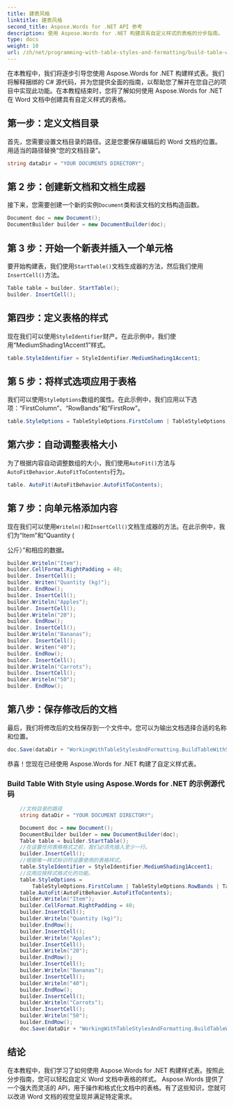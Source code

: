 ```yaml
---
title: 建表风格
linktitle: 建表风格
second_title: Aspose.Words for .NET API 参考
description: 使用 Aspose.Words for .NET 构建具有自定义样式的表格的分步指南。
type: docs
weight: 10
url: /zh/net/programming-with-table-styles-and-formatting/build-table-with-style/
---
```


在本教程中，我们将逐步引导您使用 Aspose.Words for .NET 构建样式表。我们将解释捆绑的 C# 源代码，并为您提供全面的指南，以帮助您了解并在您自己的项目中实现此功能。在本教程结束时，您将了解如何使用 Aspose.Words for .NET 在 Word 文档中创建具有自定义样式的表格。

## 第一步：定义文档目录
首先，您需要设置文档目录的路径。这是您要保存编辑后的 Word 文档的位置。用适当的路径替换“您的文档目录”。

```csharp
string dataDir = "YOUR DOCUMENTS DIRECTORY";
```

## 第 2 步：创建新文档和文档生成器
接下来，您需要创建一个新的实例`Document`类和该文档的文档构造函数。

```csharp
Document doc = new Document();
DocumentBuilder builder = new DocumentBuilder(doc);
```

## 第 3 步：开始一个新表并插入一个单元格
要开始构建表，我们使用`StartTable()`文档生成器的方法，然后我们使用`InsertCell()`方法。

```csharp
Table table = builder. StartTable();
builder. InsertCell();
```

## 第四步：定义表格的样式
现在我们可以使用`StyleIdentifier`财产。在此示例中，我们使用“MediumShading1Accent1”样式。

```csharp
table.StyleIdentifier = StyleIdentifier.MediumShading1Accent1;
```

## 第 5 步：将样式选项应用于表格
我们可以使用`StyleOptions`数组的属性。在此示例中，我们应用以下选项：“FirstColumn”、“RowBands”和“FirstRow”。

```csharp
table.StyleOptions = TableStyleOptions.FirstColumn | TableStyleOptions.RowBands | TableStyleOptions.FirstRow;
```

## 第六步：自动调整表格大小
为了根据内容自动调整数组的大小，我们使用`AutoFit()`方法与`AutoFitBehavior.AutoFitToContents`行为。

```csharp
table. AutoFit(AutoFitBehavior.AutoFitToContents);
```

## 第 7 步：向单元格添加内容
现在我们可以使用`Writeln()`和`InsertCell()`文档生成器的方法。在此示例中，我们为“Item”和“Quantity (

公斤）”和相应的数据。

```csharp
builder.Writeln("Item");
builder.CellFormat.RightPadding = 40;
builder. InsertCell();
builder. Writen("Quantity (kg)");
builder. EndRow();
builder. InsertCell();
builder.Writeln("Apples");
builder. InsertCell();
builder.Writeln("20");
builder. EndRow();
builder. InsertCell();
builder.Writeln("Bananas");
builder. InsertCell();
builder. Writen("40");
builder. EndRow();
builder. InsertCell();
builder.Writeln("Carrots");
builder. InsertCell();
builder.Writeln("50");
builder. EndRow();
```

## 第八步：保存修改后的文档
最后，我们将修改后的文档保存到一个文件中。您可以为输出文档选择合适的名称和位置。

```csharp
doc.Save(dataDir + "WorkingWithTableStylesAndFormatting.BuildTableWithStyle.docx");
```

恭喜！您现在已经使用 Aspose.Words for .NET 构建了自定义样式表。

### Build Table With Style using Aspose.Words for .NET 的示例源代码 

```csharp
	//文档目录的路径
	string dataDir = "YOUR DOCUMENT DIRECTORY";

	Document doc = new Document();
	DocumentBuilder builder = new DocumentBuilder(doc);
	Table table = builder.StartTable();
	//在设置任何表格格式之前，我们必须先插入至少一行。
	builder.InsertCell();
	//根据唯一样式标识符设置使用的表格样式。
	table.StyleIdentifier = StyleIdentifier.MediumShading1Accent1;
	//应用应按样式格式化的功能。
	table.StyleOptions =
		TableStyleOptions.FirstColumn | TableStyleOptions.RowBands | TableStyleOptions.FirstRow;
	table.AutoFit(AutoFitBehavior.AutoFitToContents);
	builder.Writeln("Item");
	builder.CellFormat.RightPadding = 40;
	builder.InsertCell();
	builder.Writeln("Quantity (kg)");
	builder.EndRow();
	builder.InsertCell();
	builder.Writeln("Apples");
	builder.InsertCell();
	builder.Writeln("20");
	builder.EndRow();
	builder.InsertCell();
	builder.Writeln("Bananas");
	builder.InsertCell();
	builder.Writeln("40");
	builder.EndRow();
	builder.InsertCell();
	builder.Writeln("Carrots");
	builder.InsertCell();
	builder.Writeln("50");
	builder.EndRow();
	doc.Save(dataDir + "WorkingWithTableStylesAndFormatting.BuildTableWithStyle.docx");
```

## 结论
在本教程中，我们学习了如何使用 Aspose.Words for .NET 构建样式表。按照此分步指南，您可以轻松自定义 Word 文档中表格的样式。 Aspose.Words 提供了一个强大而灵活的 API，用于操作和格式化文档中的表格。有了这些知识，您就可以改进 Word 文档的视觉呈现并满足特定需求。
